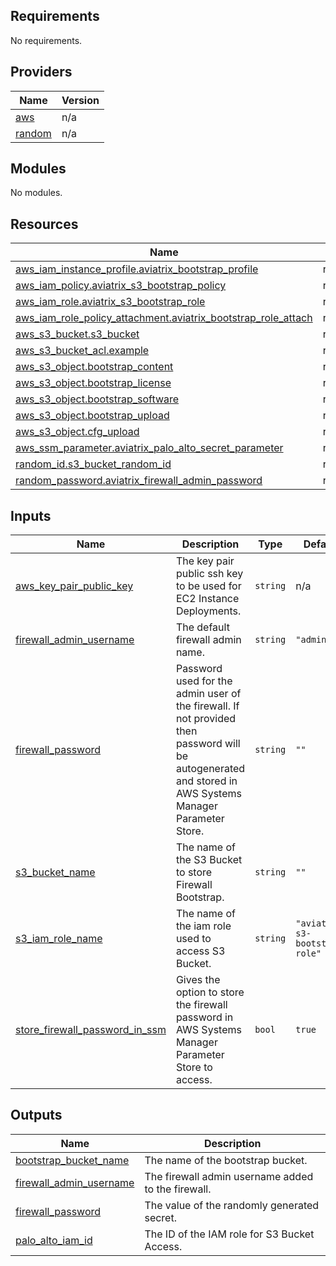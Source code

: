 <!-- BEGIN_TF_DOCS -->
## Requirements

No requirements.

## Providers

| Name | Version |
|------|---------|
| <a name="provider_aws"></a> [aws](#provider\_aws) | n/a |
| <a name="provider_random"></a> [random](#provider\_random) | n/a |

## Modules

No modules.

## Resources

| Name | Type |
|------|------|
| [aws_iam_instance_profile.aviatrix_bootstrap_profile](https://registry.terraform.io/providers/hashicorp/aws/latest/docs/resources/iam_instance_profile) | resource |
| [aws_iam_policy.aviatrix_s3_bootstrap_policy](https://registry.terraform.io/providers/hashicorp/aws/latest/docs/resources/iam_policy) | resource |
| [aws_iam_role.aviatrix_s3_bootstrap_role](https://registry.terraform.io/providers/hashicorp/aws/latest/docs/resources/iam_role) | resource |
| [aws_iam_role_policy_attachment.aviatrix_bootstrap_role_attach](https://registry.terraform.io/providers/hashicorp/aws/latest/docs/resources/iam_role_policy_attachment) | resource |
| [aws_s3_bucket.s3_bucket](https://registry.terraform.io/providers/hashicorp/aws/latest/docs/resources/s3_bucket) | resource |
| [aws_s3_bucket_acl.example](https://registry.terraform.io/providers/hashicorp/aws/latest/docs/resources/s3_bucket_acl) | resource |
| [aws_s3_object.bootstrap_content](https://registry.terraform.io/providers/hashicorp/aws/latest/docs/resources/s3_object) | resource |
| [aws_s3_object.bootstrap_license](https://registry.terraform.io/providers/hashicorp/aws/latest/docs/resources/s3_object) | resource |
| [aws_s3_object.bootstrap_software](https://registry.terraform.io/providers/hashicorp/aws/latest/docs/resources/s3_object) | resource |
| [aws_s3_object.bootstrap_upload](https://registry.terraform.io/providers/hashicorp/aws/latest/docs/resources/s3_object) | resource |
| [aws_s3_object.cfg_upload](https://registry.terraform.io/providers/hashicorp/aws/latest/docs/resources/s3_object) | resource |
| [aws_ssm_parameter.aviatrix_palo_alto_secret_parameter](https://registry.terraform.io/providers/hashicorp/aws/latest/docs/resources/ssm_parameter) | resource |
| [random_id.s3_bucket_random_id](https://registry.terraform.io/providers/hashicorp/random/latest/docs/resources/id) | resource |
| [random_password.aviatrix_firewall_admin_password](https://registry.terraform.io/providers/hashicorp/random/latest/docs/resources/password) | resource |

## Inputs

| Name | Description | Type | Default | Required |
|------|-------------|------|---------|:--------:|
| <a name="input_aws_key_pair_public_key"></a> [aws\_key\_pair\_public\_key](#input\_aws\_key\_pair\_public\_key) | The key pair public ssh key to be used for EC2 Instance Deployments. | `string` | n/a | yes |
| <a name="input_firewall_admin_username"></a> [firewall\_admin\_username](#input\_firewall\_admin\_username) | The default firewall admin name. | `string` | `"admin"` | no |
| <a name="input_firewall_password"></a> [firewall\_password](#input\_firewall\_password) | Password used for the admin user of the firewall. If not provided then password will be autogenerated and stored in AWS Systems Manager Parameter Store. | `string` | `""` | no |
| <a name="input_s3_bucket_name"></a> [s3\_bucket\_name](#input\_s3\_bucket\_name) | The name of the S3 Bucket to store Firewall Bootstrap. | `string` | `""` | no |
| <a name="input_s3_iam_role_name"></a> [s3\_iam\_role\_name](#input\_s3\_iam\_role\_name) | The name of the iam role used to access S3 Bucket. | `string` | `"aviatrix-s3-bootstrap-role"` | no |
| <a name="input_store_firewall_password_in_ssm"></a> [store\_firewall\_password\_in\_ssm](#input\_store\_firewall\_password\_in\_ssm) | Gives the option to store the firewall password in AWS Systems Manager Parameter Store to access. | `bool` | `true` | no |

## Outputs

| Name | Description |
|------|-------------|
| <a name="output_bootstrap_bucket_name"></a> [bootstrap\_bucket\_name](#output\_bootstrap\_bucket\_name) | The name of the bootstrap bucket. |
| <a name="output_firewall_admin_username"></a> [firewall\_admin\_username](#output\_firewall\_admin\_username) | The firewall admin username added to the firewall. |
| <a name="output_firewall_password"></a> [firewall\_password](#output\_firewall\_password) | The value of the randomly generated secret. |
| <a name="output_palo_alto_iam_id"></a> [palo\_alto\_iam\_id](#output\_palo\_alto\_iam\_id) | The ID of the IAM role for S3 Bucket Access. |
<!-- END_TF_DOCS -->